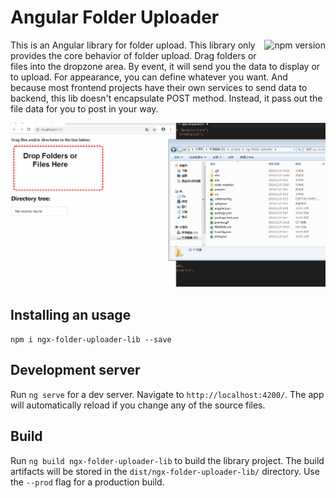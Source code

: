 # Angular Folder Uploader

<a href="https://badge.fury.io/js/ngx-folder-uploader-lib"><img src="https://badge.fury.io/js/ngx-folder-uploader-lib.svg" align="right" alt="npm version" height="18"></a>

This is an Angular library for folder upload. This library only provides the core behavior of folder upload. Drag folders or files into the dropzone area. By event, it will send you the data to display or to upload. For appearance, you can define whatever you want. And because most frontend projects have their own services to send data to backend, this lib doesn't encapsulate POST method. Instead, it pass out the file data for you to post in your way.

![image](https://github.com/ft115637850/ngx-folder-uploader/blob/master/preview.gif)

## Installing an usage
`npm i ngx-folder-uploader-lib --save`

## Development server

Run `ng serve` for a dev server. Navigate to `http://localhost:4200/`. The app will automatically reload if you change any of the source files.

## Build

Run `ng build ngx-folder-uploader-lib` to build the library project. The build artifacts will be stored in the `dist/ngx-folder-uploader-lib/` directory. Use the `--prod` flag for a production build.
